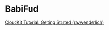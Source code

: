 # BabiFud

[CloudKit Tutorial: Getting Started (raywenderlich)](https://www.raywenderlich.com/4878052-cloudkit-tutorial-getting-started)
